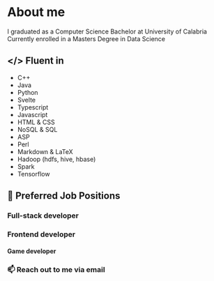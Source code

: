 # About me
I graduated as a Computer Science Bachelor at University of Calabria  
Currently enrolled in a Masters Degree in Data Science

## </> Fluent in
- C++
- Java
- Python
- Svelte
- Typescript
- Javascript
- HTML & CSS
- NoSQL & SQL
- ASP
- Perl
- Markdown & LaTeX
- Hadoop (hdfs, hive, hbase)
- Spark
- Tensorflow

## 👔 Preferred Job Positions
### Full-stack developer
### Frontend developer
#### Game developer

### 📫 Reach out to me via email

